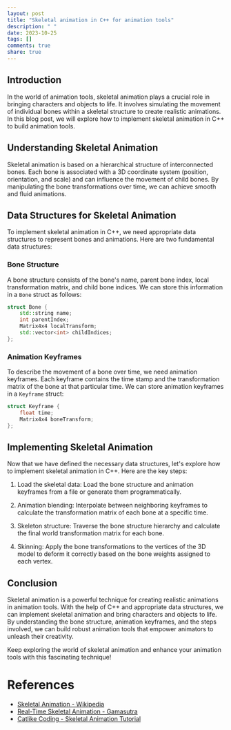 ```yaml
---
layout: post
title: "Skeletal animation in C++ for animation tools"
description: " "
date: 2023-10-25
tags: []
comments: true
share: true
---
```


## Introduction
In the world of animation tools, skeletal animation plays a crucial role in bringing characters and objects to life. It involves simulating the movement of individual bones within a skeletal structure to create realistic animations. In this blog post, we will explore how to implement skeletal animation in C++ to build animation tools.

## Understanding Skeletal Animation
Skeletal animation is based on a hierarchical structure of interconnected bones. Each bone is associated with a 3D coordinate system (position, orientation, and scale) and can influence the movement of child bones. By manipulating the bone transformations over time, we can achieve smooth and fluid animations.

## Data Structures for Skeletal Animation
To implement skeletal animation in C++, we need appropriate data structures to represent bones and animations. Here are two fundamental data structures:

### Bone Structure
A bone structure consists of the bone's name, parent bone index, local transformation matrix, and child bone indices. We can store this information in a `Bone` struct as follows:

```cpp
struct Bone {
    std::string name;
    int parentIndex;
    Matrix4x4 localTransform;
    std::vector<int> childIndices;
};
```

### Animation Keyframes
To describe the movement of a bone over time, we need animation keyframes. Each keyframe contains the time stamp and the transformation matrix of the bone at that particular time. We can store animation keyframes in a `Keyframe` struct:

```cpp
struct Keyframe {
    float time;
    Matrix4x4 boneTransform;
};
```

## Implementing Skeletal Animation
Now that we have defined the necessary data structures, let's explore how to implement skeletal animation in C++. Here are the key steps:

1. Load the skeletal data: Load the bone structure and animation keyframes from a file or generate them programmatically.

2. Animation blending: Interpolate between neighboring keyframes to calculate the transformation matrix of each bone at a specific time.

3. Skeleton structure: Traverse the bone structure hierarchy and calculate the final world transformation matrix for each bone.

4. Skinning: Apply the bone transformations to the vertices of the 3D model to deform it correctly based on the bone weights assigned to each vertex.

## Conclusion
Skeletal animation is a powerful technique for creating realistic animations in animation tools. With the help of C++ and appropriate data structures, we can implement skeletal animation and bring characters and objects to life. By understanding the bone structure, animation keyframes, and the steps involved, we can build robust animation tools that empower animators to unleash their creativity.

Keep exploring the world of skeletal animation and enhance your animation tools with this fascinating technique!

# References
- [Skeletal Animation - Wikipedia](https://en.wikipedia.org/wiki/Skeletal_animation)
- [Real-Time Skeletal Animation - Gamasutra](https://www.gamasutra.com/view/feature/2868/realtime_skeletal_animation_.php)
- [Catlike Coding - Skeletal Animation Tutorial](https://catlikecoding.com/unity/tutorials/basics/skeletal-animation/)